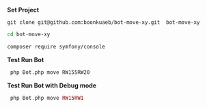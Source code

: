 **Set Project**

```git
git clone git@github.com:boonkuaeb/bot-move-xy.git  bot-move-xy
```

```bash
cd bot-move-xy
```

```bash
composer require symfony/console
```

**Test Run Bot**
```bash
 php Bot.php move RW155RW20
```

**Test Run Bot with Debug mode**
```php
 php Bot.php move RW15RW1
```
